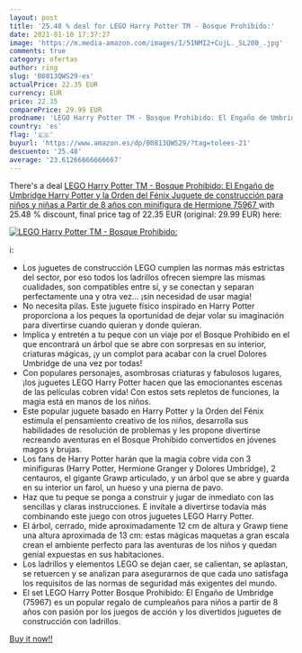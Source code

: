 ```yaml
---
layout: post
title: '25.48 % deal for LEGO Harry Potter TM - Bosque Prohibido:'
date: 2021-01-10 17:37:27
image: 'https://m.media-amazon.com/images/I/51NMI2+CujL._SL200_.jpg'
comments: true
category: ofertas
author: ring
slug: 'B0813QWS29-es'
actualPrice: 22.35 EUR
currency: EUR
price: 22.35
comparePrice: 29.99 EUR
prodname: 'LEGO Harry Potter TM - Bosque Prohibido: El Engaño de Umbridge  Harry Potter y la Orden del Fénix  Juguete de construcción para niños y niñas a Partir de 8 años con minifigura de Hermione  75967 '
country: 'es'
flag: '🇪🇸'
buyurl: 'https://www.amazon.es/dp/B0813QWS29/?tag=tolees-21'
descuento: '25.48'
average: '23.61266666666667'
---
```


There's a deal [LEGO Harry Potter TM - Bosque Prohibido: El Engaño de Umbridge  Harry Potter y la Orden del Fénix  Juguete de construcción para niños y niñas a Partir de 8 años con minifigura de Hermione  75967 ](https://www.amazon.es/dp/B0813QWS29/?tag=tolees-21)  with  25.48 % discount, final price tag of  22.35 EUR (original: 29.99 EUR) here:

[![LEGO Harry Potter TM - Bosque Prohibido:](https://m.media-amazon.com/images/I/51NMI2+CujL._SL200_.jpg)](https://www.amazon.es/dp/B0813QWS29/?tag=tolees-21)

ℹ️:

- Los juguetes de construcción LEGO cumplen las normas más estrictas del sector, por eso todos los ladrillos ofrecen siempre las mismas cualidades, son compatibles entre sí, y se conectan y separan perfectamente una y otra vez… ¡sin necesidad de usar magia!
- No necesita pilas. Este juguete físico inspirado en Harry Potter proporciona a los peques la oportunidad de dejar volar su imaginación para divertirse cuando quieran y donde quieran.
- Implica y entretén a tu peque con un viaje por el Bosque Prohibido en el que encontrará un árbol que se abre con sorpresas en su interior, criaturas mágicas, ¡y un complot para acabar con la cruel Dolores Umbridge de una vez por todas!
- Con populares personajes, asombrosas criaturas y fabulosos lugares, ¡los juguetes LEGO Harry Potter hacen que las emocionantes escenas de las películas cobren vida! Con estos sets repletos de funciones, la magia está en manos de los niños.
- Este popular juguete basado en Harry Potter y la Orden del Fénix estimula el pensamiento creativo de los niños, desarrolla sus habilidades de resolución de problemas y les propone divertirse recreando aventuras en el Bosque Prohibido convertidos en jóvenes magos y brujas.
- Los fans de Harry Potter harán que la magia cobre vida con 3 minifiguras (Harry Potter, Hermione Granger y Dolores Umbridge), 2 centauros, el gigante Grawp articulado, y un árbol que se abre y guarda en su interior un farol, un hueso y una pierna de pavo.
- Haz que tu peque se ponga a construir y jugar de inmediato con las sencillas y claras instrucciones. E invítale a divertirse todavía más combinando este juego con otros juguetes LEGO Harry Potter.
- El árbol, cerrado, mide aproximadamente 12 cm de altura y Grawp tiene una altura aproximada de 13 cm: estas mágicas maquetas a gran escala crean el ambiente perfecto para las aventuras de los niños y quedan genial expuestas en sus habitaciones.
- Los ladrillos y elementos LEGO se dejan caer, se calientan, se aplastan, se retuercen y se analizan para asegurarnos de que cada uno satisfaga los requisitos de las normas de seguridad más exigentes del mundo.
- El set LEGO Harry Potter Bosque Prohibido: El Engaño de Umbridge (75967) es un popular regalo de cumpleaños para niños a partir de 8 años con pasión por los juegos de acción y los divertidos juguetes de construcción con ladrillos.

[Buy it now!!](https://www.amazon.es/dp/B0813QWS29/?tag=tolees-21)

